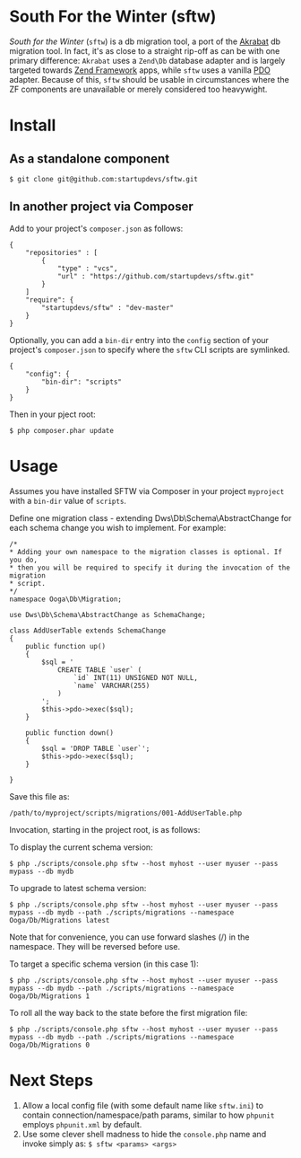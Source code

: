 South For the Winter (sftw)
===========================

*South for the Winter* (`sftw`) is a db migration tool, a port of the
[Akrabat](https://github.com/akrabat/Akrabat) db migration tool. In fact, it's as close
to a straight rip-off as can be with one primary difference: `Akrabat` uses a 
`Zend\Db` database adapter and is largely targeted towards 
[Zend Framework](http://framework.zend.com/) apps, while `sftw` uses a vanilla 
[PDO](http://www.php.net/manual/en/book.pdo.php) adapter. Because of this, `sftw` 
should be usable in circumstances where the ZF components are unavailable or 
merely considered too heavywight.

Install
=======

As a standalone component
-------------------------

```
$ git clone git@github.com:startupdevs/sftw.git
```

In another project via Composer
-------------------------------

Add to your project's `composer.json` as follows:
```
{
	"repositories" : [
		{
			"type" : "vcs",
			"url" : "https://github.com/startupdevs/sftw.git"
		}
	]
	"require": {
		"startupdevs/sftw" : "dev-master"
	}
}
```

Optionally, you can add a `bin-dir` entry into the `config` section of your 
project's `composer.json` to specify where the `sftw` CLI scripts are symlinked.

```
{
    "config": {
        "bin-dir": "scripts"
    }	
}
```

Then in your pject root:

	$ php composer.phar update

Usage
=====

Assumes you have installed SFTW via Composer in your project `myproject` with a `bin-dir`
value of `scripts`.

Define one migration class - extending Dws\Db\Schema\AbstractChange for each schema 
change you wish to implement. For example:

```
/*
* Adding your own namespace to the migration classes is optional. If you do,
* then you will be required to specify it during the invocation of the migration
* script.
*/
namespace Ooga\Db\Migration;

use Dws\Db\Schema\AbstractChange as SchemaChange;

class AddUserTable extends SchemaChange
{
	public function up()
	{
		$sql = '
			CREATE TABLE `user` (
				`id` INT(11) UNSIGNED NOT NULL,
				`name` VARCHAR(255)
			)
		';
		$this->pdo->exec($sql);	
	}

	public function down()
	{
		$sql = 'DROP TABLE `user`';
		$this->pdo->exec($sql);
	}

}
```

Save this file as:

	/path/to/myproject/scripts/migrations/001-AddUserTable.php

Invocation, starting in the project root, is as follows:

To display the current schema version:

    $ php ./scripts/console.php sftw --host myhost --user myuser --pass mypass --db mydb

To upgrade to latest schema version:

    $ php ./scripts/console.php sftw --host myhost --user myuser --pass mypass --db mydb --path ./scripts/migrations --namespace Ooga/Db/Migrations latest

Note that for convenience, you can use forward slashes (/) in the namespace. They will be reversed before use.

To target a specific schema version (in this case 1):

    $ php ./scripts/console.php sftw --host myhost --user myuser --pass mypass --db mydb --path ./scripts/migrations --namespace Ooga/Db/Migrations 1

To roll all the way back to the state before the first migration file:

    $ php ./scripts/console.php sftw --host myhost --user myuser --pass mypass --db mydb --path ./scripts/migrations --namespace Ooga/Db/Migrations 0

Next Steps
==========

1. Allow a local config file (with some default name like `sftw.ini`) to contain 
connection/namespace/path params, similar to how `phpunit` employs `phpunit.xml` 
by default.
2. Use some clever shell madness to hide the `console.php` name and invoke simply as: `$ sftw <params> <args>`
